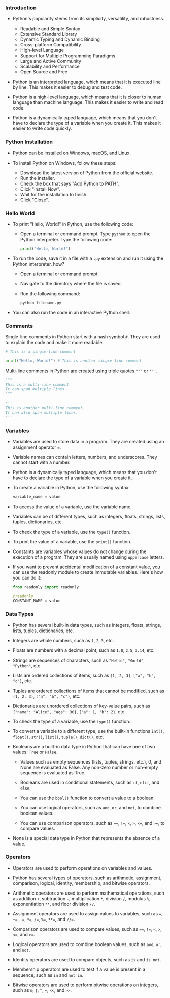 ### Introduction

 - Python's popularity stems from its simplicity, versatility, and robustness.

   - Readable and Simple Syntax
   - Extensive Standard Library
   - Dynamic Typing and Dynamic Binding
   - Cross-platform Compatibility
   - High-level Language
   - Support for Multiple Programming Paradigms
   - Large and Active Community
   - Scalability and Performance
   - Open Source and Free

- Python is an interpreted language, which means that it is executed line by line. This makes it easier to debug and test code.

- Python is a high-level language, which means that it is closer to human language than machine language. This makes it easier to write and read code.

- Python is a dynamically typed language, which means that you don't have to declare the type of a variable when you create it. This makes it easier to write code quickly.

### Python Installation

- Python can be installed on Windows, macOS, and Linux.

- To install Python on Windows, follow these steps:

  - Download the latest version of Python from the official website.
  - Run the installer.
  - Check the box that says "Add Python to PATH".
  - Click "Install Now".
  - Wait for the installation to finish.
  - Click "Close".

### Hello World

- To print "Hello, World!" in Python, use the following code: 

  - Open a terminal or command prompt.
 Type `python` to open the Python interpreter.
  Type the following code:


    ```python
    print("Hello, World!")
    ```

- To run the code, save it in a file with a `.py` extension and run it using the Python interpreter. how?
  
    - Open a terminal or command prompt.
    - Navigate to the directory where the file is saved.
    - Run the following command:
  
      ```bash
      python filename.py
      ```

- You can also run the code in an interactive Python shell.
   
### Comments

Single-line comments in Python start with a hash symbol `#`. They are used to explain the code and make it more readable.

```python
# This is a single-line comment

print("Hello, World!") # This is another single-line comment
```

Multi-line comments in Python are created using triple quotes `"""` or `'''`.

```python
"""
This is a multi-line comment.
It can span multiple lines.
"""

'''
This is another multi-line comment.
It can also span multiple lines.
'''
```

### Variables

- Variables are used to store data in a program. They are created using an assignment operator `=`.

- Variable names can contain letters, numbers, and underscores. They cannot start with a number.

- Python is a dynamically typed language, which means that you don't have to declare the type of a variable when you create it.

- To create a variable in Python, use the following syntax:

  ```python
  variable_name = value
  ```

- To access the value of a variable, use the variable name.

- Variables can be of different types, such as integers, floats, strings, lists, tuples, dictionaries, etc.

- To check the type of a variable, use the `type()` function.

- To print the value of a variable, use the `print()` function.

- Constants are variables whose values do not change during the execution of a program. They are usually named using `uppercase` letters.

- If you want to prevent accidental modification of a constant value, you can use the readonly module to create immutable variables. Here's how you can do it:

  ```python
  from readonly import readonly

  @readonly
  CONSTANT_NAME = value
  ```

### Data Types

- Python has several built-in data types, such as integers, floats, strings, lists, tuples, dictionaries, etc.

- Integers are whole numbers, such as `1`, `2`, `3`, etc.

- Floats are numbers with a decimal point, such as `1.0`, `2.5`, `3.14`, etc.

- Strings are sequences of characters, such as `"Hello"`, `"World"`, `"Python"`, etc.

- Lists are ordered collections of items, such as `[1, 2, 3]`, `["a", "b", "c"]`, etc.

- Tuples are ordered collections of items that cannot be modified, such as `(1, 2, 3)`, `("a", "b", "c")`, etc.

- Dictionaries are unordered collections of key-value pairs, such as `{"name": "Alice", "age": 30}`, `{"a": 1, "b": 2}`, etc.

- To check the type of a variable, use the `type()` function.

- To convert a variable to a different type, use the built-in functions `int()`, `float()`, `str()`, `list()`, `tuple()`, `dict()`, etc.

- Booleans are a built-in data type in Python that can have one of two values: `True` or `False`.

  - Values such as empty sequences (lists, tuples, strings, etc.), 0, and None are evaluated as False. Any non-zero number or non-empty sequence is evaluated as True.

  - Booleans are used in conditional statements, such as `if`, `elif`, and `else`.

  - You can use the `bool()` function to convert a value to a boolean.

  - You can use logical operators, such as `and`, `or`, and `not`, to combine boolean values.

  - You can use comparison operators, such as `==`, `!=`, `<`, `>`, `<=`, and `>=`, to compare values.

- None is a special data type in Python that represents the absence of a value.

### Operators

- Operators are used to perform operations on variables and values.

- Python has several types of operators, such as arithmetic, assignment, comparison, logical, identity, membership, and bitwise operators.

- Arithmetic operators are used to perform mathematical operations, such as addition `+`, subtraction `-`, multiplication `*`, division `/`, modulus `%`, exponentiation `**`, and floor division `//`.

- Assignment operators are used to assign values to variables, such as `=`, `+=`, `-=`, `*=`, `/=`, `%=`, `**=`, and `//=`.

- Comparison operators are used to compare values, such as `==`, `!=`, `<`, `>`, `<=`, and `>=`.

- Logical operators are used to combine boolean values, such as `and`, `or`, and `not`.

- Identity operators are used to compare objects, such as `is` and `is not`.

- Membership operators are used to test if a value is present in a sequence, such as `in` and `not in`.

- Bitwise operators are used to perform bitwise operations on integers, such as `&`, `|`, `^`, `~`, `<<`, and `>>`.



